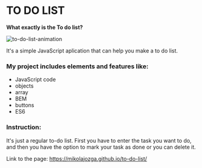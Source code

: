 # TO DO LIST

**What exactly is the To do list?**

![to-do-list-animation](https://github.com/mikolajozga/to-do-list/assets/127400427/d274947c-001c-4fc5-ae47-78b6909c6d4e)

It's a simple JavaScript aplication that can help you make a to do list.

### My project includes elements and features like:
- JavaScript code
- objects
- array
- BEM
- buttons
- ES6

### Instruction:

It's just a regular to-do list. First you have to enter the task you want to do, and then you have the option to mark your task as done or you can delete it.

Link to the page: https://mikolajozga.github.io/to-do-list/
